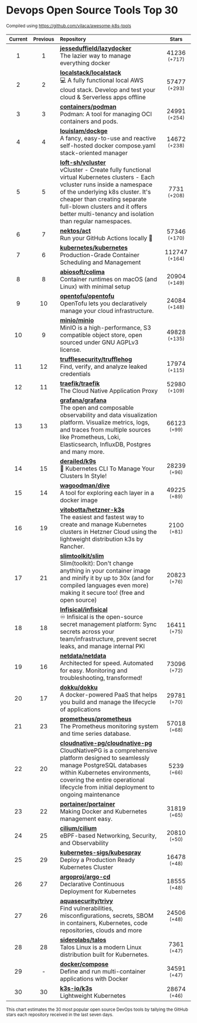 # Devops Open Source Tools Top 30
<sup>Compiled using https://github.com/vilaca/awesome-k8s-tools</sup>
<div align="center">

|<sub>Current</sub>|<sub>Previous</sub>|<sub>Repository</sub>|<sub>Stars</sub>|
|:---:|:---:|:---|:---:|
|1|1|[**jesseduffield/lazydocker**](https://github.com/jesseduffield/lazydocker)<br/>The lazier way to manage everything docker|41236 <sup>(+717)</sup>|
|2|2|[**localstack/localstack**](https://github.com/localstack/localstack)<br/>💻 A fully functional local AWS cloud stack. Develop and test your cloud & Serverless apps offline|57477 <sup>(+293)</sup>|
|3|3|[**containers/podman**](https://github.com/containers/podman)<br/>Podman: A tool for managing OCI containers and pods.|24991 <sup>(+254)</sup>|
|4|4|[**louislam/dockge**](https://github.com/louislam/dockge)<br/>A fancy, easy-to-use and reactive self-hosted docker compose.yaml stack-oriented manager|14672 <sup>(+238)</sup>|
|5|5|[**loft-sh/vcluster**](https://github.com/loft-sh/vcluster)<br/>vCluster - Create fully functional virtual Kubernetes clusters - Each vcluster runs inside a namespace of the underlying k8s cluster. It's cheaper than creating separate full-blown clusters and it offers better multi-tenancy and isolation than regular namespaces.|7731 <sup>(+208)</sup>|
|6|7|[**nektos/act**](https://github.com/nektos/act)<br/>Run your GitHub Actions locally 🚀|57346 <sup>(+170)</sup>|
|7|6|[**kubernetes/kubernetes**](https://github.com/kubernetes/kubernetes)<br/>Production-Grade Container Scheduling and Management|112747 <sup>(+164)</sup>|
|8|8|[**abiosoft/colima**](https://github.com/abiosoft/colima)<br/>Container runtimes on macOS (and Linux) with minimal setup|20904 <sup>(+149)</sup>|
|9|10|[**opentofu/opentofu**](https://github.com/opentofu/opentofu)<br/>OpenTofu lets you declaratively manage your cloud infrastructure.|24084 <sup>(+148)</sup>|
|10|9|[**minio/minio**](https://github.com/minio/minio)<br/>MinIO is a high-performance, S3 compatible object store, open sourced under GNU AGPLv3 license.|49828 <sup>(+135)</sup>|
|11|12|[**trufflesecurity/trufflehog**](https://github.com/trufflesecurity/trufflehog)<br/>Find, verify, and analyze leaked credentials|17974 <sup>(+115)</sup>|
|12|11|[**traefik/traefik**](https://github.com/traefik/traefik)<br/>The Cloud Native Application Proxy|52980 <sup>(+109)</sup>|
|13|13|[**grafana/grafana**](https://github.com/grafana/grafana)<br/>The open and composable observability and data visualization platform. Visualize metrics, logs, and traces from multiple sources like Prometheus, Loki, Elasticsearch, InfluxDB, Postgres and many more. |66123 <sup>(+99)</sup>|
|14|15|[**derailed/k9s**](https://github.com/derailed/k9s)<br/>🐶 Kubernetes CLI To Manage Your Clusters In Style!|28239 <sup>(+96)</sup>|
|15|14|[**wagoodman/dive**](https://github.com/wagoodman/dive)<br/>A tool for exploring each layer in a docker image|49225 <sup>(+89)</sup>|
|16|19|[**vitobotta/hetzner-k3s**](https://github.com/vitobotta/hetzner-k3s)<br/>The easiest and fastest way to create and manage Kubernetes clusters in Hetzner Cloud using the lightweight distribution k3s by Rancher.|2100 <sup>(+81)</sup>|
|17|21|[**slimtoolkit/slim**](https://github.com/slimtoolkit/slim)<br/>Slim(toolkit): Don't change anything in your container image and minify it by up to 30x (and for compiled languages even more) making it secure too! (free and open source)|20823 <sup>(+76)</sup>|
|18|18|[**Infisical/infisical**](https://github.com/Infisical/infisical)<br/>♾ Infisical is the open-source secret management platform: Sync secrets across your team/infrastructure, prevent secret leaks, and manage internal PKI|16411 <sup>(+75)</sup>|
|19|16|[**netdata/netdata**](https://github.com/netdata/netdata)<br/>Architected for speed. Automated for easy. Monitoring and troubleshooting, transformed!|73096 <sup>(+72)</sup>|
|20|17|[**dokku/dokku**](https://github.com/dokku/dokku)<br/>A docker-powered PaaS that helps you build and manage the lifecycle of applications|29781 <sup>(+70)</sup>|
|21|23|[**prometheus/prometheus**](https://github.com/prometheus/prometheus)<br/>The Prometheus monitoring system and time series database.|57018 <sup>(+68)</sup>|
|22|20|[**cloudnative-pg/cloudnative-pg**](https://github.com/cloudnative-pg/cloudnative-pg)<br/>CloudNativePG is a comprehensive platform designed to seamlessly manage PostgreSQL databases within Kubernetes environments, covering the entire operational lifecycle from initial deployment to ongoing maintenance|5239 <sup>(+66)</sup>|
|23|22|[**portainer/portainer**](https://github.com/portainer/portainer)<br/>Making Docker and Kubernetes management easy.|31819 <sup>(+65)</sup>|
|24|25|[**cilium/cilium**](https://github.com/cilium/cilium)<br/>eBPF-based Networking, Security, and Observability|20810 <sup>(+50)</sup>|
|25|29|[**kubernetes-sigs/kubespray**](https://github.com/kubernetes-sigs/kubespray)<br/>Deploy a Production Ready Kubernetes Cluster|16478 <sup>(+48)</sup>|
|26|27|[**argoproj/argo-cd**](https://github.com/argoproj/argo-cd)<br/>Declarative Continuous Deployment for Kubernetes|18555 <sup>(+48)</sup>|
|27|26|[**aquasecurity/trivy**](https://github.com/aquasecurity/trivy)<br/>Find vulnerabilities, misconfigurations, secrets, SBOM in containers, Kubernetes, code repositories, clouds and more|24506 <sup>(+48)</sup>|
|28|28|[**siderolabs/talos**](https://github.com/siderolabs/talos)<br/>Talos Linux is a modern Linux distribution built for Kubernetes.|7361 <sup>(+47)</sup>|
|29|-|[**docker/compose**](https://github.com/docker/compose)<br/>Define and run multi-container applications with Docker|34591 <sup>(+47)</sup>|
|30|30|[**k3s-io/k3s**](https://github.com/k3s-io/k3s)<br/>Lightweight Kubernetes|28674 <sup>(+46)</sup>|


</div>

<sub>This chart estimates the 30 most popular open source DevOps tools by tallying the GitHub stars each repository received in the last seven days.</sub>
